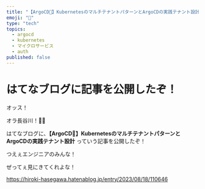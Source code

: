 ```yaml
---
title: "【ArgoCD🐙️】KubernetesのマルチテナントパターンとArgoCDの実践テナント設計"
emoji: "🐙️"
type: "tech"
topics:
  - argocd
  - kubernetes
  - マイクロサービス
  - auth
published: false
---
```


# はてなブログに記事を公開したぞ！

オッス！

オラ長谷川！✋🏻

はてなブログに、**【ArgoCD🐙️】KubernetesのマルチテナントパターンとArgoCDの実践テナント設計** っていう記事を公開したぞ！

つえぇエンジニアのみんな！

ぜってぇ見にきてくれよな！

https://hiroki-hasegawa.hatenablog.jp/entry/2023/08/18/110646
